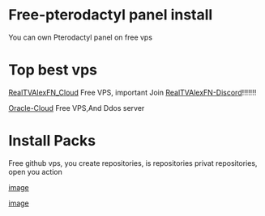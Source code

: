 # Free-pterodactyl panel install

You can own Pterodactyl panel on free vps 

# Top best vps 
[RealTVAlexFN_Cloud](cloud.realtvalexfn.qzz.io) Free VPS,
important Join [RealTVAlexFN-Discord](https://discord.com/invite/rGTmGNRz28)!!!!!!!

[Oracle-Cloud](https://www.oracle.com/cloud/) Free VPS,And Ddos server

# Install Packs

Free github vps, you create repositories, is repositories privat repositories, open you action

[image](https://github.com/user-attachments/assets/2fac99b8-1f03-449f-82c1-fbc93760c338)

[image](https://github.com/user-attachments/assets/5fdc7ec5-eff9-42d1-a924-c4376ec2189e)



